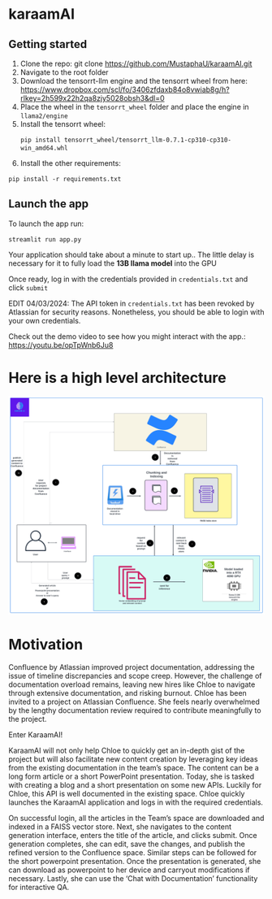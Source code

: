 # karaamAI

## Getting started
1. Clone the repo: git clone https://github.com/MustaphaU/karaamAI.git
2. Navigate to the root folder
3. Download the tensorrt-llm engine and the tensorrt wheel from here: https://www.dropbox.com/scl/fo/3406zfdaxb84o8vwiab8g/h?rlkey=2h599x22h2qa8zjy5028obsh3&dl=0
4. Place the wheel in the `tensorrt_wheel` folder and place the engine in `llama2/engine`
5. Install the tensorrt wheel:
   ```
   pip install tensorrt_wheel/tensorrt_llm-0.7.1-cp310-cp310-win_amd64.whl
   ```
6. Install the other requirements:
```
pip install -r requirements.txt
```

## Launch the app
To launch the app run:
```
streamlit run app.py
```

Your application should take about a minute to start up.. The little delay is necessary for it to fully load the **13B llama model** into the GPU

Once ready, log in with the credentials provided in `credentials.txt` and click `submit`

EDIT 04/03/2024: The API token in `credentials.txt` has been revoked by Atlassian for security reasons. Nonetheless, you should be able to login with your own credentials.

Check out the demo video to see how you might interact with the app.: https://youtu.be/opTpWnb6Ju8 

# Here is a high level architecture

![Architecture](./static/architecture_final.png.png)

# Motivation 
Confluence by Atlassian improved project documentation, addressing the issue of timeline discrepancies and scope creep. However, the challenge of documentation overload remains, leaving new hires like Chloe to navigate through extensive documentation, and risking burnout.
Chloe has been invited to a project on Atlassian Confluence. She feels nearly overwhelmed by the lengthy  documentation review required to contribute meaningfully to the project. 

Enter KaraamAI! 

KaraamAI will not only help Chloe to quickly get an in-depth gist of the project but will also facilitate new content creation by leveraging key ideas from the existing documentation in the team’s space. The content can be a long form article or a short PowerPoint presentation.
Today, she is tasked with creating a blog and a short presentation on some new APIs. Luckily for Chloe, this API is well documented in the existing space.
Chloe quickly launches the KaraamAI application and logs in with the required credentials.

On successful login, all the articles in the Team’s space are downloaded and indexed in a FAISS vector store. 
Next, she navigates to the content generation interface, enters the title of the article, and clicks submit.
Once generation completes, she can edit, save the changes, and publish the refined version to the Confluence space.
Similar steps can be followed for the short powerpoint presentation. 
Once the presentation is generated, she can download as powerpoint to her device and carryout modifications if necessary. 
Lastly, she can use the ‘Chat with Documentation’ functionality for interactive QA.



